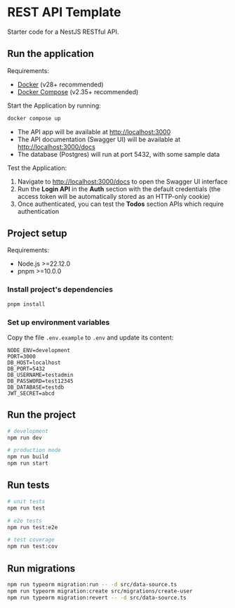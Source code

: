 # REST API Template

Starter code for a NestJS RESTful API.

## Run the application

Requirements:

- [Docker](https://www.docker.com/get-started) (v28+ recommended)
- [Docker Compose](https://docs.docker.com/compose/) (v2.35+ recommended)

Start the Application by running:

```sh
docker compose up
```

- The API app will be available at [http://localhost:3000](http://localhost:3000)
- The API documentation (Swagger UI) will be available at [http://localhost:3000/docs](http://localhost:3000/docs)
- The database (Postgres) will run at port 5432, with some sample data

Test the Application:

1. Navigate to [http://localhost:3000/docs](http://localhost:3000/docs) to open the Swagger UI interface
2. Run the **Login API** in the **Auth** section with the default credentials (the access token will be automatically stored as an HTTP-only cookie)
3. Once authenticated, you can test the **Todos** section APIs which require authentication

## Project setup

Requirements:

- Node.js >=22.12.0
- pnpm >=10.0.0

### Install project's dependencies

```bash
pnpm install
```

### Set up environment variables

Copy the file `.env.example` to `.env` and update its content:

```
NODE_ENV=development
PORT=3000
DB_HOST=localhost
DB_PORT=5432
DB_USERNAME=testadmin
DB_PASSWORD=test12345
DB_DATABASE=testdb
JWT_SECRET=abcd
```

## Run the project

```bash
# development
npm run dev

# production mode
npm run build
npm run start
```

## Run tests

```bash
# unit tests
npm run test

# e2e tests
npm run test:e2e

# test coverage
npm run test:cov
```

## Run migrations

```sh
npm run typeorm migration:run -- -d src/data-source.ts
npm run typeorm migration:create src/migrations/create-user
npm run typeorm migration:revert -- -d src/data-source.ts
```
